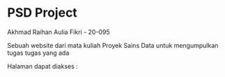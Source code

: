 # PSD Project

Akhmad Raihan Aulia Fikri - 20-095

Sebuah website dari mata kuliah Proyek Sains Data untuk mengumpulkan tugas tugas yang ada

Halaman dapat diakses :

```{tableofcontents}

```
